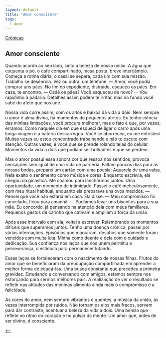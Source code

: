 ```yaml
---
layout: default
title: "Amor consciente"
tags:
  - Amor
--- 
```




[Crônicas](./)

## Amor consciente

Quando acordo ao seu lado, sinto a beleza de nossa união. A água que esquenta o pó, o café compartilhado, mesa posta, breve intercâmbio. Começa a rotina diária, o casal se separa, cada um com sua missão. Trabalho se desenrola. Vez ou outra, um telefone: — Amor, você podia comprar uns pães. No fim do expediente, distraído, esqueço os pães. Em casa, te encontro. — Cadê os pães? Você esqueceu de novo? — Vou rapidinho à padaria. Detalhes assim podem te irritar, mas no fundo você sabe do afeto que nos une.

Nossa vida corre assim, com os altos e baixos da vida a dois. Nem sempre o amor é alma divina, há momentos de pequenos atritos. Eu tenho ciência das minhas limitações, você procura melhorar, mas o fato é que, por vezes, erramos. Como naquele dia em que esqueci de ligar o carro após uma longa viagem e a bateria descarregou. Você se aborreceu, eu me entristeci. Muitas vezes eu estou concentrado trabalhando e não te escuto com atenção. Outras vezes, é você que se prende rolando telas do celular. Momentos da vida a dois que podiam ser brilhantes e que se perdem.

Mas o amor possui essa sonora cor que ressoa nos sentidos, provoca sensações sem igual de uma vida de parceria. Faltam poucos dias para as nossas bodas, preparei um cartão com uma poesia: Aquarela de uma valsa. Nela exalto o sentimento como música e cores. Enquanto escrevia, ela chegou da ginástica. Me chamou para lancharmos juntos. Uma oportunidade, um momento de intimidade. Passei o café meticulosamente, com meu ritual habitual, enquanto ela preparava uns ovos mexidos. — Pensei que você não estaria em casa. Ela disse. — Meu compromisso foi cancelado, ficou para amanhã. — Podíamos levar uns biscoitos para a sua mãe. Eu concordo, já pensando na atenção dela com meus familiares. Pequenos gestos de carinho que cativam e ampliam a força da união.

Após esse intervalo com ela, voltei a escrever. Relembrando os momentos difíceis que superamos juntos. Tenho uma doença crônica, passei por várias internações. Episódios que marcaram, desafios que somente foram vencidos com muita luta. Minha como doente e dela com o cuidado e dedicação. Sua confiança nos laços que nos unem permitiu a perseverança, o estímulo para permanecer lutando.

Esses laços se fortaleceram com o nascimento de nossas filhas. Frutos do amor que se beneficiaram da preocupação compartilhada em aprender a melhor forma de educá-las.  Uma busca constante que precedeu a primeira gravidez. Estudando e conversando com amigos, estamos sempre nos esforçando para sermos melhores pais. A realização de ver o resultado se refletir nas atitudes das meninas alimenta ainda mais o compromisso e a felicidade.

As cores do amor, nem sempre vibrantes e quentes, a música da união, às vezes interrompida por ruídos. Não tornam os elos mais fracos, servem para dar contraste, acentuar a beleza da vida a dois. Uma beleza que reflete no ritmo do coração e no pulsar da mente. Um amor que, antes de ser divino, é consciente.

[<--](./)